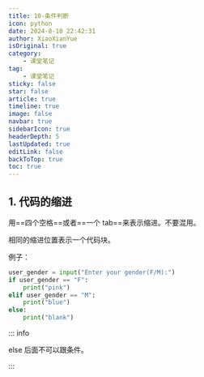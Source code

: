 ```yaml
---
title: 10-条件判断
icon: python
date: 2024-8-10 22:42:31
author: XiaoXianYue
isOriginal: true
category: 
    - 课堂笔记
tag:
    - 课堂笔记
sticky: false
star: false
article: true
timeline: true
image: false
navbar: true
sidebarIcon: true
headerDepth: 5
lastUpdated: true
editLink: false
backToTop: true
toc: true
---
```


## 1. 代码的缩进

用==四个空格==或者==一个 tab==来表示缩进。不要混用。

相同的缩进位置表示一个代码块。

例子：

```python
user_gender = input("Enter your gender(F/M):")
if user_gender == "F":
    print("pink")
elif user_gender == "M":
    print("blue")
else:
    print("blank")
```

::: info

else 后面不可以跟条件。

:::



